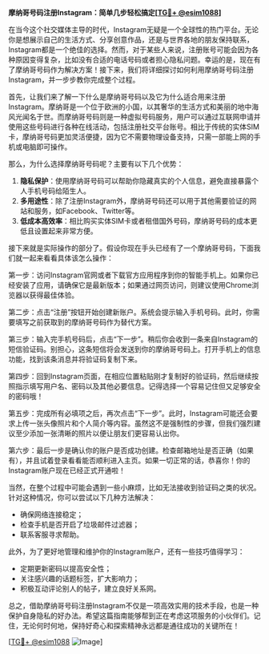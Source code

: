 **摩纳哥号码注册Instagram：简单几步轻松搞定[[TG💪+ @esim1088](https://t.me/s/esim1088)]**

在当今这个社交媒体主导的时代，Instagram无疑是一个全球性的热门平台。无论你是想展示自己的生活方式、分享创意作品，还是与世界各地的朋友保持联系，Instagram都是一个绝佳的选择。然而，对于某些人来说，注册账号可能会因为各种原因变得复杂，比如没有合适的电话号码或者担心隐私问题。幸运的是，现在有了摩纳哥号码作为解决方案！接下来，我们将详细探讨如何利用摩纳哥号码注册Instagram，并一步步教你完成整个过程。

首先，让我们来了解一下什么是摩纳哥号码以及它为什么适合用来注册Instagram。摩纳哥是一个位于欧洲的小国，以其奢华的生活方式和美丽的地中海风光闻名于世。而摩纳哥号码则是一种虚拟号码服务，用户可以通过互联网申请并使用这些号码进行各种在线活动，包括注册社交平台账号。相比于传统的实体SIM卡，摩纳哥号码更加灵活便捷，因为它不需要物理设备支持，只需一部能上网的手机或电脑即可操作。

那么，为什么选择摩纳哥号码呢？主要有以下几个优势：
1. **隐私保护**：使用摩纳哥号码可以帮助你隐藏真实的个人信息，避免直接暴露个人手机号码给陌生人。
2. **多用途性**：除了注册Instagram外，摩纳哥号码还可以用于其他需要验证的网站和服务，如Facebook、Twitter等。
3. **低成本高效率**：相比购买实体SIM卡或者租借国外号码，摩纳哥号码的成本更低且设置起来非常方便。

接下来就是实际操作的部分了。假设你现在手头已经有了一个摩纳哥号码，下面我们就一起来看看具体该怎么操作：

第一步：访问Instagram官网或者下载官方应用程序到你的智能手机上。如果你已经安装了应用，请确保它是最新版本；如果通过网页访问，则建议使用Chrome浏览器以获得最佳体验。

第二步：点击“注册”按钮开始创建新账户。系统会提示输入手机号码。此时，你需要填写之前获取到的摩纳哥号码作为替代方案。

第三步：输入完手机号码后，点击“下一步”。稍后你会收到一条来自Instagram的短信验证码。别担心，这条短信将会发送到你的摩纳哥号码上。打开手机上的信息功能，找到该条消息并将验证码复制下来。

第四步：回到Instagram页面，在相应位置粘贴刚才复制好的验证码，然后继续按照指示填写用户名、密码以及其他必要信息。记得选择一个容易记住但又足够安全的密码哦！

第五步：完成所有必填项之后，再次点击“下一步”。此时，Instagram可能还会要求上传一张头像照片和个人简介等内容。虽然这不是强制性的步骤，但我们强烈建议至少添加一张清晰的照片以便让朋友们更容易认出你。

第六步：最后一步是确认你的账户是否成功创建。检查邮箱地址是否正确（如果有），并且试着登录看看能否顺利进入主页。如果一切正常的话，恭喜你！你的Instagram账户现在已经正式开通啦！

当然，在整个过程中可能会遇到一些小麻烦，比如无法接收到验证码之类的状况。针对这种情况，你可以尝试以下几种方法解决：
- 确保网络连接稳定；
- 检查手机是否开启了垃圾邮件过滤器；
- 联系客服寻求帮助。

此外，为了更好地管理和维护你的Instagram账户，还有一些技巧值得学习：
- 定期更新密码以提高安全性；
- 关注感兴趣的话题标签，扩大影响力；
- 积极互动评论别人的帖子，建立良好关系网。

总之，借助摩纳哥号码注册Instagram不仅是一项高效实用的技术手段，也是一种保护自身隐私的好办法。希望这篇指南能够帮到正在考虑这项服务的小伙伴们。记住，无论何时何地，保持好奇心和探索精神永远都是通往成功的关键所在！

[[TG💪+ @esim1088](https://t.me/s/esim1088) ![Image](https://i.postimg.cc/4NQfJmqS/Snipaste-2025-05-13-00-14-12.png)]